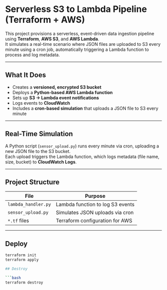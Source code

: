 # Serverless S3 to Lambda Pipeline (Terraform + AWS)

This project provisions a serverless, event-driven data ingestion pipeline using **Terraform**, **AWS S3**, and **AWS Lambda**.  
It simulates a real-time scenario where JSON files are uploaded to S3 every minute using a cron job, automatically triggering a Lambda function to process and log metadata.

---

## What It Does

- Creates a **versioned, encrypted S3 bucket**
- Deploys a **Python-based AWS Lambda function**
- Sets up **S3 → Lambda event notifications**
- Logs events to **CloudWatch**
- Includes a **cron-based simulation** that uploads a JSON file to S3 every minute

---

## Real-Time Simulation

A Python script (`sensor_upload.py`) runs every minute via cron, uploading a new JSON file to the S3 bucket.  
Each upload triggers the Lambda function, which logs metadata (file name, size, bucket) to **CloudWatch Logs**.

---

## Project Structure

| File                | Purpose                            |
|---------------------|------------------------------------|
| `lambda_handler.py` | Lambda function to log S3 events   |
| `sensor_upload.py`  | Simulates JSON uploads via cron    |
| `*.tf` files        | Terraform configuration for AWS    |

---

## Deploy

```bash
terraform init
terraform apply

## Destroy

```bash
terraform destroy
